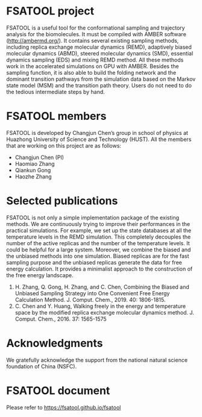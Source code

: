 # FSATOOL project

FSATOOL is a useful tool for the conformational sampling and trajectory analysis for the biomolecules. It must be compiled with AMBER software (http://ambermd.org/). It contains several existing sampling methods, including replica exchange molecular dynamics (REMD), adaptively biased molecular dynamics (ABMD), steered molecular dynamics (SMD), essential dynamics sampling (EDS) and mixing REMD method. All these methods work in the accelerated simulations on GPU with AMBER.
Besides the sampling function, it is also able to build the folding network and the dominant transition pathways from the simulation data based on the Markov state model (MSM) and the transition path theory. Users do not need to do the tedious intermediate steps by hand.

# FSATOOL members

FSATOOL is developed by Changjun Chen’s group in school of physics at Huazhong University of Science and Technology (HUST). All the members that are working on this project are as follows:

- Changjun Chen (PI)
- Haomiao Zhang
- Qiankun Gong
- Haozhe Zhang

# Selected publications

FSATOOL is not only a simple implementation package of the existing methods. We are continuously trying to improve their performances in the practical simulations. For example, we set up the state databases at all the temperature levels in the REMD simulation. This completely decouples the number of the active replicas and the number of the temperature levels. It could be helpful for a large system.
Moreover, we combine the biased and the unbiased methods into one simulation. Biased replicas are for the fast sampling purpose and the unbiased replicas generate the data for free energy calculation. It provides a minimalist approach to the construction of the free energy landscape.

1. H. Zhang, Q. Gong, H. Zhang, and C. Chen, Combining the Biased and Unbiased Sampling Strategy into One Convenient Free Energy Calculation Method. J. Comput. Chem., 2019. 40: 1806-1815.
2. C. Chen and Y. Huang, Walking freely in the energy and temperature space by the modified replica exchange molecular dynamics method. J. Comput. Chem., 2016. 37: 1565-1575

# Acknowledgments 

We gratefully acknowledge the support from the national natural science foundation of China (NSFC). 

# FSATOOL document

Please refer to <https://fsatool.github.io/fsatool>